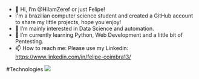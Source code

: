 - 👋 Hi, I’m @HiIamZeref or just Felipe!
- I'm a brazilian computer science student and created a GitHub account to share my little projects, hope you enjoy!
- 👀 I’m mainly interested in Data Science and automation.
- 🌱 I’m currently learning Python, Web Development and a little bit of Pentesting.
- 📫 How to reach me: Please use my Linkedin: https://www.linkedin.com/in/felipe-coimbra13/ 

#Technologies
![](https://img.shields.io/badge/OS-Windows-informational?style=flat&logo=windows&logoColor=a9fef7&color=d93a7c)

<!---
HiIamZeref/HiIamZeref is a ✨ special ✨ repository because its `README.md` (this file) appears on your GitHub profile.
You can click the Preview link to take a look at your changes.
--->
